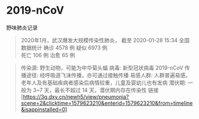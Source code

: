 # 2019-nCoV
野味肺炎记录

> 2020年1月，武汉爆发大规模传染性肺炎，
> 截至 2020-01-28 15:34 全国数据统计
> 确诊 4578 例   疑似 6973 例   
> 死亡 106 例   治愈 65 例   

> 传染源: 野生动物，可能为中华菊头蝠
> 病毒: 新型冠状病毒 2019-nCoV
> 传播途径: 经呼吸道飞沫传播，亦可通过接触传播
> 易感人群: 人群普遍易感。老年人及有基础疾病者感染后病情较重，儿童及婴幼儿也有发病
> 潜伏期: 一般为 3~7 天，最长不超过 14 天，潜伏期内存在传染性  链接[https://3g.dxy.cn/newh5/view/pneumonia?scene=2&clicktime=1579623210&enterid=1579623210&from=timeline&isappinstalled=0]
